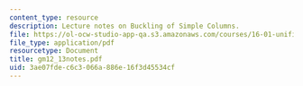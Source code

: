 ```yaml
---
content_type: resource
description: Lecture notes on Buckling of Simple Columns.
file: https://ol-ocw-studio-app-qa.s3.amazonaws.com/courses/16-01-unified-engineering-i-ii-iii-iv-fall-2005-spring-2006/3ae07fdec6c3066a886e16f3d45534cf_gm12_13notes.pdf
file_type: application/pdf
resourcetype: Document
title: gm12_13notes.pdf
uid: 3ae07fde-c6c3-066a-886e-16f3d45534cf
---
```

